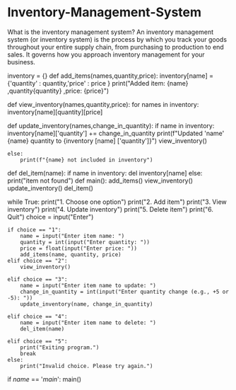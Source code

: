 # Inventory-Management-System
What is the inventory management system?
An inventory management system (or inventory system) is the process by which you track your goods throughout your entire supply chain, from purchasing to production to end sales. It governs how you approach inventory management for your business.




inventory = {}
def add_items(names,quantity,price):
    inventory[name] = {'quantity' : quantity,'price' : price }
    print("Added item: {name} ,quantity{quantity} ,price:  {price}")
    
def view_inventory(names,quantity,price):
    for names in inventory:
        inventory[name][quantity][price]
        
def update_inventory(names,change_in_quantity):
    if name in inventory:
        inventory[name]['quantity'] += change_in_quantity
        print(f"Updated 'name' {name} quantity to {inventory [name] ['quantity']}")
        view_inventory()
        
    else:
        print(f"{name} not included in inventory")

def del_item(name):
    if name in inventory:
        del inventory[name]
    else:
        print("item not found")
def main():
    add_items()
    view_inventory()
    update_inventory()
    del_item()
    
while True:
    print("1. Choose one option")
    print("2. Add item")
    print("3. View inventory")
    print("4. Update inventory")
    print("5. Delete item")
    print("6. Quit")
    choice = input("Enter")
    
    if choice == "1":
        name = input("Enter item name: ")
        quantity = int(input("Enter quantity: "))
        price = float(input("Enter price: "))
        add_items(name, quantity, price)
    elif choice == "2":
        view_inventory()
        
    elif choice == "3":
        name = input("Enter item name to update: ")
        change_in_quantity = int(input("Enter quantity change (e.g., +5 or -5): "))
        update_inventory(name, change_in_quantity)
        
    elif choice == "4":
        name = input("Enter item name to delete: ")
        del_item(name)
        
    elif choice == "5":
        print("Exiting program.")
        break
    else:
        print("Invalid choice. Please try again.")
    
if _name_ == '_main_':
    main()

